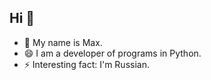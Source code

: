 ## Hi 👋

- 👋 My name is Max.
- 😄 I am a developer of programs in Python.
- ⚡ Interesting fact: I'm Russian.
